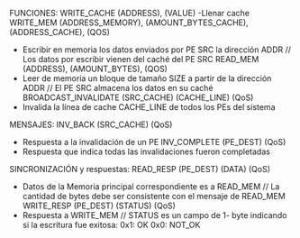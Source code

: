 FUNCIONES:
WRITE_CACHE (ADDRESS), (VALUE)
-Llenar cache
WRITE_MEM (ADDRESS_MEMORY), (AMOUNT_BYTES_CACHE), (ADDRESS_CACHE), (QOS)
- Escribir en memoria los datos enviados por PE SRC la dirección ADDR // Los datos por escribir vienen del caché del PE SRC
READ_MEM (ADDRESS), (AMOUNT_BYTES), (QOS)
- Leer de memoria un bloque de tamaño SIZE a partir de la dirección ADDR // El PE SRC almacena los datos en su caché
BROADCAST_INVALIDATE (SRC_CACHE) (CACHE_LINE) (QoS)
- Invalida la línea de cache CACHE_LINE de todos los PEs del sistema

MENSAJES:
INV_BACK (SRC_CACHE) (QoS)
- Respuesta a la invalidación de un PE
INV_COMPLETE (PE_DEST) (QoS)
- Respuesta que indica todas las invalidaciones fueron completadas

SINCRONIZACIÓN y respuestas:
READ_RESP (PE_DEST) (DATA) (QoS)
- Datos de la Memoria principal correspondiente es a READ_MEM // La cantidad de bytes debe ser consistente con el mensaje de READ_MEM
WRITE_RESP (PE_DEST) (STATUS) (QoS)
- Respuesta a WRITE_MEM // STATUS es un campo de 1- byte indicando si la escritura fue exitosa: 0x1: OK 0x0: NOT_OK